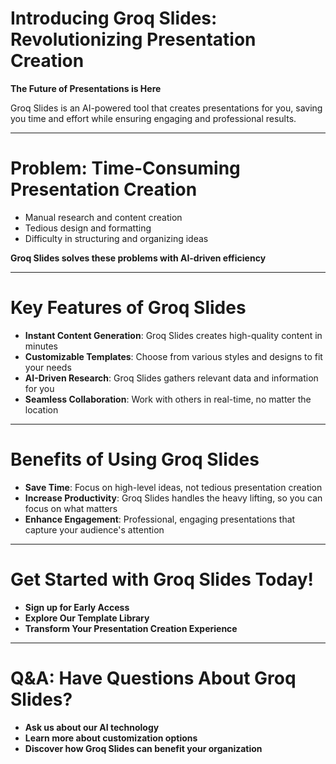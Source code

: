 # Introducing Groq Slides: Revolutionizing Presentation Creation

**The Future of Presentations is Here**

Groq Slides is an AI-powered tool that creates presentations for you, saving you time and effort while ensuring engaging and professional results.

---

# Problem: Time-Consuming Presentation Creation

* Manual research and content creation
* Tedious design and formatting
* Difficulty in structuring and organizing ideas

**Groq Slides solves these problems with AI-driven efficiency**

---

# Key Features of Groq Slides

* **Instant Content Generation**: Groq Slides creates high-quality content in minutes
* **Customizable Templates**: Choose from various styles and designs to fit your needs
* **AI-Driven Research**: Groq Slides gathers relevant data and information for you
* **Seamless Collaboration**: Work with others in real-time, no matter the location

---

# Benefits of Using Groq Slides

* **Save Time**: Focus on high-level ideas, not tedious presentation creation
* **Increase Productivity**: Groq Slides handles the heavy lifting, so you can focus on what matters
* **Enhance Engagement**: Professional, engaging presentations that capture your audience's attention

---

# Get Started with Groq Slides Today!

* **Sign up for Early Access**
* **Explore Our Template Library**
* **Transform Your Presentation Creation Experience**

---

# Q&A: Have Questions About Groq Slides?

* **Ask us about our AI technology**
* **Learn more about customization options**
* **Discover how Groq Slides can benefit your organization**